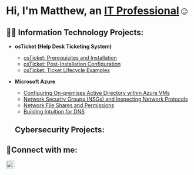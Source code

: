 <h1>Hi, I'm Matthew, an <a href="https://www.linkedin.com/in/matthew-acevedo-a03288209/">IT Professional</a>☺</h1>

<h2>👨‍💻 Information Technology Projects:</h2>

- <b>osTicket (Help Desk Ticketing System)</b>
  - [osTicket: Prerequisites and Installation](https://github.com/MatthewAcevedoIT/osticket-prereqs)
  - [osTicket: Post-Installation Configuration](https://github.com/MatthewAcevedoIT/osTicketPostConfiguration)
  - [osTicket: Ticket Lifecycle Examples](https://github.com/MatthewAcevedoIT/osTicket-LifeCycle-Examples)
- <b>Microsoft Azure</b>
  - [Configuring On-premises Active Directory within Azure VMs](https://github.com/MatthewAcevedoIT/Configuring-On-premises-Active-Directory-within-Azure-VMs)
  - [Network Security Groups (NSGs) and Inspecting Network Protocols](https://github.com/MatthewAcevedoIT/Network-Security-Groups-NSGs-and-Inspecting-Network-Protocols)
  - [Network File Shares and Permissions](https://github.com/MatthewAcevedoIT/Network-File-Shares-and-Permissions)
  - [Building Intuition for DNS](https://github.com/MatthewAcevedoIT/Building-Intuition-for-DNS)
 
  <h2> Cybersecurity Projects: </h2>

<h2>🤳Connect with me:</h2>


[<img align="left" alt="Josh | LinkedIn" width="22px" src="https://cdn.jsdelivr.net/npm/simple-icons@v3/icons/linkedin.svg" />][linkedin]



[linkedin]: https://www.linkedin.com/in/matthew-acevedo-a03288209/
